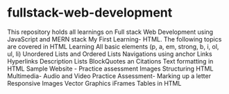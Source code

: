 # fullstack-web-development
This repository holds all learnings on Full stack Web Development using JavaScript and MERN stack
My First Learning- HTML. The following topics are covered in HTML Learning
      All basic elements (p, a, em, strong, b, i, ol, ul, li)
      Unordered Lists and Ordered Lists
      Navigations using anchor Links
      Hyperlinks
      Description Lists
      BlockQuotes an Citations
      Text formatting in HTML
      Sample Website - Practice assessment
      Images
      Structuring HTML
      Multimedia- Audio and Video
      Practice Assessment- Marking up a letter
      Responsive Images
      Vector Graphics
      iFrames
      Tables in HTML
